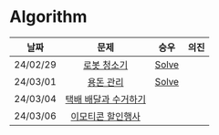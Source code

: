 # Algorithm

|**날짜**|**문제**|**승우**|**의진**|
|:-----:|:-----:|:-----:|:-----:|
|24/02/29| [로봇 청소기](https://www.acmicpc.net/problem/14503) | <a href="강승우/로봇 청소기.md">Solve</a> |  |
|24/03/01| [용돈 관리](https://www.acmicpc.net/problem/6236) | <a href="강승우/용돈 관리.md">Solve</a> |  |
|24/03/04| [택배 배달과 수거하기](https://school.programmers.co.kr/learn/courses/30/lessons/150369) |  |  |
|24/03/06| [이모티콘 할인행사](https://school.programmers.co.kr/learn/courses/30/lessons/150368) |  |  |
